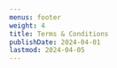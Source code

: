 ```yaml
---
menus: footer
weight: 4
title: Terms & Conditions
publishDate: 2024-04-01
lastmod: 2024-04-05
---
```

